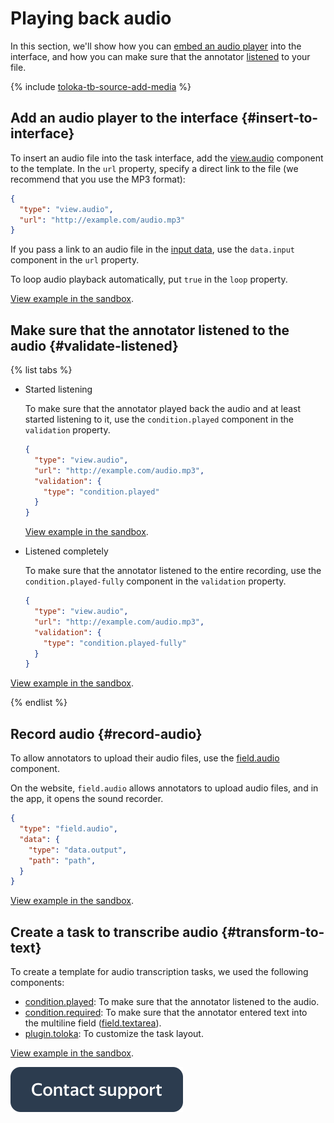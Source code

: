 # Playing back audio

In this section, we'll show how you can [embed an audio player](#insert-to-interface) into the interface, and how you can make sure that the annotator [listened](#validate-listened) to your file.

{% include [toloka-tb-source-add-media](../_includes/toloka-tb-source/id-toloka-tb-source/add-media.md) %}

## Add an audio player to the interface {#insert-to-interface}

To insert an audio file into the task interface, add the [view.audio](../reference/view.audio.md) component to the template. In the `url` property, specify a direct link to the file (we recommend that you use the MP3 format):
```json
{
  "type": "view.audio",
  "url": "http://example.com/audio.mp3"
}
```

If you pass a link to an audio file in the [input data](work-with-data.md), use the `data.input` component in the `url` property.

To loop audio playback automatically, put `true` in the `loop` property.


[View example in the sandbox](https://tb.yandex.net/editor?config=N4Igxg9gdgZglgcxALhMAOlABF9IBucApgO57JYbY64gAuAngA5Hm2GkB0ANnAM508AGkw1acOkQC2fNgG1RYyoqW1GLNng4lOAQwCuAEzgRhKpXn0AnbppAALOnSZ9kAejfxuRALREAHrpSTN58PpBSnAgS9voARpwmbvohELqGfG4ATAAMAIwA7G55eZ5w3gD6AUEhRBUAsgAKAMwVBTk5ANIAQpzBzWbUqnjcEBBMbHRW+qxDNAC+5gC6iotQ8yBCIHBQTPp0KGgb80A&locale=en).


## Make sure that the annotator listened to the audio {#validate-listened}

{% list tabs %}

- Started listening

  To make sure that the annotator played back the audio and at least started listening to it, use the `condition.played` component in the `validation` property.
  ```json
  {
    "type": "view.audio",
    "url": "http://example.com/audio.mp3",
    "validation": {
      "type": "condition.played"
    }
  }
  ```

  [View example in the sandbox](https://tb.yandex.net/editor?locale=en&config=N4Igxg9gdgZglgcxALhMAOlABF9IBucApgO57JYbY64gAuAngA5Hm2GkB0ANnAM508AGkw1acOkQC2fNgG1RYyoqW1GLNng4lOAQwCuAEzgRhKpXm66ARkW6aQAFQBODLGF5gA1nCgIsAMr61lISWHBSUkTGupLcbiQSABYQ+nRYArrOdL7+dElEWAbGEJxm1Kp4+s72KLRJdHRMfMgA9K3w3EQAtEQAHrpSTF183ZBSnAjJwZwmrfrDELqGfK0ATAAMAIwA7K1bWx1wXQD6-YPDRCcAsgAKAMwnOxsbANIAQpxD9+WqOFq6XiGWImKBsKh-Gh4dSsOp4SBQYw5aCcYa6BjRX6Q+q+QRwkAATVSWCgRGiWDoECwaLc+UKxRM7l4TDKIHMYgAvuysFyKlgALqKXkckBCEC+JhpFBoEUcoA).


- Listened completely

  To make sure that the annotator listened to the entire recording, use the `condition.played-fully` component in the `validation` property.
  ```json
  {
    "type": "view.audio",
    "url": "http://example.com/audio.mp3",
    "validation": {
      "type": "condition.played-fully"
    }
  }
  ```

  
[View example in the sandbox](https://tb.yandex.net/editor?locale=en&config=N4Igxg9gdgZglgcxALhMAOlABF9IBucApgO57JYbY64gAuAngA5Hm2GkB0ANnAM508AGkw1acOkQC2fNgG1RYyoqW1GLNng4lOAQwCuAEzgRhKpXm66ARkW6aQAFQBODLAN3O6cKAix0ACyIsA2MIEKhDLDBeMABrHz8AZX1rKQksEgkAiH06LF4BIihE-3DA4OLvZ2CayGdjX04zalU8fWd7FFoAujomPmQAeiH4biIAWiIAD10pJnG+CcgpTgRs1M4TIf0FiF1DPiGAJgAGAEYAdiHz89G4cYB9GbmFokeAWQAFAGZHy9OpwA0gAhTjzH4tVQ4LS6XiGXTeaBsKjQmh4dSsbp4SCRCQmKCcBa6BhEQwTGD6bjcBhQtE9HyCbEgACauSwUCIZLKWGJbgqISMJmivCYPIFxUMzRA5jEAF9ZVgFa0sABdRTKuUgIQgHxMPIoNBauVAA).

{% endlist %}

## Record audio {#record-audio}

To allow annotators to upload their audio files, use the [field.audio](../reference/field.audio.md) component.

On the website, `field.audio` allows annotators to upload audio files, and in the app, it opens the sound recorder.

```json
{
  "type": "field.audio",
  "data": {
    "type": "data.output",
    "path": "path",
  }
}
```

[View example in the sandbox](https://clck.ru/TEDEW).


## Create a task to transcribe audio {#transform-to-text}

To create a template for audio transcription tasks, we used the following components:

- [condition.played](../reference/condition.played.md): To make sure that the annotator listened to the audio.
- [condition.required](../reference/condition.required.md): To make sure that the annotator entered text into the multiline field ([field.textarea](../reference/field.textarea.md)).
- [plugin.toloka](../reference/plugin.toloka.md): To customize the task layout.


[View example in the sandbox](https://tb.yandex.net/editor?locale=en&config=N4Igxg9gdgZglgcxALhMAOlABF9IBucApgO57JYbY64gAuAngA5Hm2GkB0ANnAM508AGkw1acOkQC2fNgG1RYyoqW1uAQwBGRbmzwAZfpOx0IWOgAsiWdQFcAJnDNheTTsJVK8jFnoLESTjtHCA9qVTxbACddFGVw1VofVji8e3U6dU44KCZbQRARBIiQJgyLP2CnPE8xAF8ixPZ1XnS6Jyg2Kiacb2YUijxIKEd26E4mDQYiezCe2gscgsGQAE0IWywoIhnzM0n1BnMrGwcnLBc4NxrimjrarAaH7sS+31SQeB17TkkAD0yUSI6jmrxAGm0sRWABV+sdrP86FgGBssFZ1FEsDl4acQhdXO5Cg9eiA2iC4i8mm8BrQyZwNnQ8gVGj08GVLH4gXxbNwCsTHiySvgWnA2h0uvySck-MNRh1OECAI62OBA2ZE25iPCLKDLWjQxZ8LBSWwCLDaLDwbjcXY5G5Ne63R1iAC6iie1DZ3FsCBysjiCgSlJo1L8kx9OV+EG4EAA1uTBSHwYcGRLNbRYzl1Ss+GAotHYomtfR1HxYwB1UUcuIAVgADHWHs67oo3VA6oUQDkmSg0Io8FVQh8LHRGXxkAB6CdWogAWiIf3UUkmRD4s8gUk4vsstk02QgE9skwg6nsfAnACY6wBGADsE+v1+ncBtAH0F0uV6+ALIABQAzK+t4NgA0gAQpwy7-jcHZ1EAA).


[![image](../_images/buttons/contact-support.svg)](../concepts/support.md)
